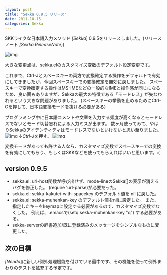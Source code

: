 ```yaml
---
layout: post
title: "Sekka 0.9.5 リリース"
date: 2011-10-15
categories: Sekka
---
```

SKKライクな日本語入力メソッド *[Sekka*] 0.9.5をリリースしました。(リリースノート *[Sekka.ReleaseNote*])

 ![img](http://mrg.bz/NbpKsE)

大きな変更点は、sekka.elのカスタマイズ変数のデフォルト設定変更です。

これまで、Ctrl-Jとスペースキーの両方で変換確定する操作をデフォルトで有効にしてきましたが、今回スペースキーでの変換確定を無効に戻しました。
スペースキーで変換確定する操作はMS-IMEなどの一般的なIMEと操作感が同じになるため、良い面もありますが、Sekkaの最大の特徴である「モードレス」が失なわれるという大きな問題がありました。
(スペースキーの挙動を止めるためにCtrl-Gを押して、日本語変換モードを抜ける必要がある)

プログラミング中に日本語コメントや文章を入力する頻度が高くなるとモードレスでないとモード切替忘れによる入力ミスが出ます。
数ヶ月使ってみて、やはりSekkaのアイデンティティはモードレスでないといけないと思い至りました。
![img](../img/sekka.before_henkan.png)
   ↓*Ctrl-J*を押す。
![img](../img/sekka.after_henkan.png)

変換モードがあっても許せる人なら、カスタマイズ変数でスペースキーでの変換を有効にしてもらう、もしくはSKKなどを使ってもらえればいいと思います。:(

## version 0.9.5
- sekka.el: url-host関数が呼び出せず、mode-lineのSekka[]の表示が消えるバグを修正した。
  (require 'url-parse)が必要だった。
- sekka.el: sekka-kakutei-with-spacekey のデフォルト値を nil に戻した。
- sekka.el: sekka-muhenkan-key のデフォルト値をnilに設定した。
 また、指定したキーをkeymapに設定する必要があるので、カスタマイズ変数でなくした。
 例えば、.emacsで(setq sekka-muhenkan-key "q") する必要がある。
- sekka-serverの辞書追加/既に登録済みのメッセージをシンプルなものに変更した。

## 次の目標
*[Nendo*]に新しい例外処理機能を付けている最中です、その機能を使って例外まわりのテストを拡充する予定です。

